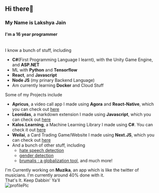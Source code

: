 ## Hi there👋
### My Name is Lakshya Jain
#### I'm a 16 year programmer
<br>
I know a bunch of stuff, including

   - **C#**(First Programming Language I learnt), with the Unity Game Engine, and **ASP.NET**
   - ML with **Python** and **Tensorflow**
   - **React**, and **Javascript**
   - **Node JS** (my prinary Backend Language)
   - Am currently learning **Docker** and Cloud Stuff
   
   
Some of my Projects include

   - **Apricus**, a video call app I made using **Agora** and **React-Native**, which you can check out [here](https://github.com/LAKSHYAJAIN16/apricus)
   - **Leonidas**, a markdown extension I made using **Javascript**, which you can check out [here](https://github.com/LAKSHYAJAIN16/leonidas)
   - **Kalos.Learning**, a Machine Learning Library I made using **C#**. You can check it out [here](https://github.com/LAKSHYAJAIN16/Kalos.Learning)
   - **Weilai**, a Card Trading Game/Website I made using **Next.JS**, which you can check out [here](https://github.com/LAKSHYAJAIN16/weilai)
   - And a bunch of other stuff, including 
     -  [hate speech detection](https://github.com/LAKSHYAJAIN16/hate-speech-detection)
     -  [gender detection](https://github.com/LAKSHYAJAIN16/gender-detection)
     -  [brumalis : a globalization tool](https://github.com/LAKSHYAJAIN16/brumalis), and much more!
   
I'm Currently working on **Muzika**, an app which is like the twitter of musicians. I'm currently around 40% done with it.\
That's It. Keep Dabbin' Ya'll
<br>
![profilePIc](https://avatars.githubusercontent.com/u/81555595?v=4)
